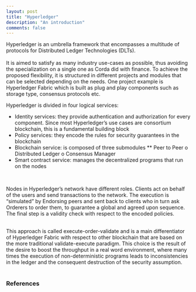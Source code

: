 ```yaml
---
layout: post
title: "Hyperledger"
description: "An introduction"
comments: false
---
```


Hyperledger is an umbrella framework that encompasses a multitude of protocols for Distributed Ledger Technologies (DLTs).<br>
<br> 
It is aimed to satisfy as many industry use-cases as possible, thus avoiding the specialization on a single one as Corda did with finance. To achieve the proposed flexibility, it is structured in different projects and modules that can be selected depending on the needs. One project example is Hyperledger Fabric which is built as plug and play components such as storage type, consensus protocols etc.

Hyperledger is divided in four logical services:
* Identity services: they provide authentication and authorization for every component. Since most Hyperledger’s use cases are consortium blockchain, this is a fundamental building block
* Policy services: they encode the rules for security guarantees in the blockchain
* Blockchain service: is composed of three submodules
** Peer to Peer
o	Distributed Ledger
o	Consensus Manager
* Smart contract service: manages the decentralized programs that run on the nodes<br>
<br>

Nodes in Hyperledger’s network have different roles. Clients act on behalf of the users and send transactions to the network. The execution is “simulated” by Endorsing peers and sent back to clients who in turn ask Orderers to order them, to guarantee a global and agreed upon sequence. The final step is a validity check with respect to the encoded policies.<br>
<br>

This approach is called execute-order-validate and is a main differentiator of Hyperledger Fabric with respect to other blockchain that are based on the more traditional validate-execute paradigm. This choice is the result of the desire to boost the throughput in a real word environment, where many times the execution of non-deterministic programs leads to inconsistencies in the ledger and the consequent destruction of the security assumption.<br>
<br>

### References
